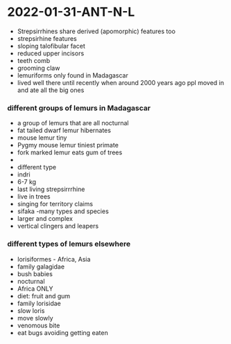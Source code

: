 # 2022-01-31-ANT-N-L
<!-- got into class like ten min late-->
- Strepsirrhines share derived (apomorphic) features too
- strepsirhine features
- sloping talofibular facet
- reduced upper incisors
- teeth comb
- grooming claw
- lemuriforms only found in Madagascar
- lived well there until recently when around 2000 years ago ppl moved in and ate all the big ones

### different groups of lemurs in Madagascar
- a group of lemurs that are all nocturnal
- fat tailed dwarf lemur hibernates
- mouse lemur tiny
- Pygmy mouse lemur tiniest primate
- fork marked lemur eats gum of trees
-
- different type
- indri
- 6-7 kg
- last living strepsirrrhine
- live in trees
- singing for territory claims
- sifaka
-many types and species
- larger and complex
- vertical clingers and leapers

### different types of lemurs elsewhere
- lorisiformes - Africa, Asia
- family galagidae
- bush babies
- nocturnal
- Africa ONLY
- diet: fruit and gum
- family lorisidae
- slow loris
- move slowly
- venomous bite
- eat bugs avoiding getting eaten

